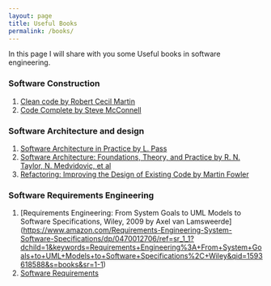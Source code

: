 ```yaml
---
layout: page
title: Useful Books
permalink: /books/
---
```

In this page I will share with you some Useful books in software engineering.

### Software Construction

1. [Clean code by Robert Cecil Martin](https://www.amazon.com/Clean-Code-Handbook-Software-Craftsmanship/dp/0132350882)
2. [Code Complete by Steve McConnell](https://www.amazon.com/Steve-McConnell/dp/0735619670/ref=pd_lpo_14_img_2/136-8923587-6001909?_encoding=UTF8&pd_rd_i=0735619670&pd_rd_r=17d7c1b8-f69b-41fa-b4d6-2d3bbf74538d&pd_rd_w=zEOnY&pd_rd_wg=vI4OB&pf_rd_p=7b36d496-f366-4631-94d3-61b87b52511b&pf_rd_r=69PVE3XFPBBGC9HM9SZP&psc=1&refRID=69PVE3XFPBBGC9HM9SZP)


### Software Architecture and design
1. [Software Architecture in Practice by L. Pass](https://www.amazon.com/Software-Architecture-Practice-3e-Bass/dp/9332502307/ref=sr_1_1?dchild=1&keywords=Software+Architecture+in+Practice&qid=1593618385&s=books&sr=1-1)
2. [Software Architecture: Foundations,
Theory, and Practice by R. N. Taylor, N. Medvidovic, et al](https://www.amazon.com/Software-Architecture-Foundations-Theory-Practice/dp/0470167742/ref=sr_1_1?dchild=1&keywords=Software+Architecture%3A+Foundations%2C+Theory%2C+and+Practice&qid=1593618449&s=books&sr=1-1)
3. [Refactoring: Improving the Design of Existing Code by Martin Fowler](https://www.amazon.com/Refactoring-Improving-Design-Existing-Code/dp/0201485672/ref=sr_1_2?dchild=1&keywords=refactoring&qid=1593618691&s=books&sr=1-2)

### Software Requirements Engineering

1. [Requirements Engineering: From System Goals to UML
Models to Software Specifications, Wiley, 2009 by Axel van Lamsweerde] (https://www.amazon.com/Requirements-Engineering-System-Software-Specifications/dp/0470012706/ref=sr_1_1?dchild=1&keywords=Requirements+Engineering%3A+From+System+Goals+to+UML+Models+to+Software+Specifications%2C+Wiley&qid=1593618588&s=books&sr=1-1)
2. [Software Requirements](https://www.amazon.com/Software-Requirements-Developer-Best-Practices/dp/0735679665/ref=sr_1_1?dchild=1&keywords=Software+Requirements%2C+3rd+edition%2C+Microsoft+Press%2C&qid=1593618641&s=books&sr=1-1)
